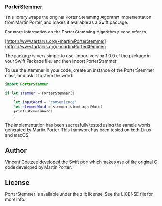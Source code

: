 ### PorterStemmer

This library wraps the original Porter Stemming Algorithm implementation from Martin Porter, and makes it available as a Swift package. 

For more information on the Porter Stemming Algorithm please refer to

[https://www.tartarus.org/~martin/PorterStemmer](https://www.tartarus.org/~martin/PorterStemmer)

The package is very simple to use, import version 1.0.0 of the package in your Swift Package file, and then import PorterStemmer.

To use the stemmer in your code, create an instance of the PorterStemmer class, and ask it to stem the word.

~~~swift
import PorterStemmer

if let stemmer = PorterStemmer()
    {
    let inputWord = "convenience"
    let stemmedWord = stemmer.stem(inputWord)
    print(stemmedWord)
    }
~~~

The implementation has been succesfully tested using the sample words generated by Martin Porter. This framwork has been tested on both Linux and macOS.

## Author

Vincent Coetzee developed the Swift port which makes use of the original C code developed by Martin Porter.

## License

PorterStemmer is available under the zlib license. See the LICENSE file for more info.

